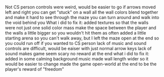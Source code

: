 Not CS person
controls were weird, would be easier to go if arrows moved left and right
you can get "stuck" on a wall
all the wall colors blend together and make it hard to see through the maze
you can turn around and walk into the void behind you
What i did to fix it:
added textures so that the walls were not just one solid color mass
make the space between the player and the walls a little bigger so you wouldn't hit them as often
added a little starting arena so you can't walk away, but I left the maze open at the end so you could run off if you wanted to 
CS person
lack of music and sound
controls are difficult, would be eaiser with just normal arrow keys
lack of sound makes game seem scary 
no reward at the end
what i did to fix it:
added in some calming background music 
made wall length wider so it would be easier to change
made the game open-world at the end to be the player's reward of "freedom" 
